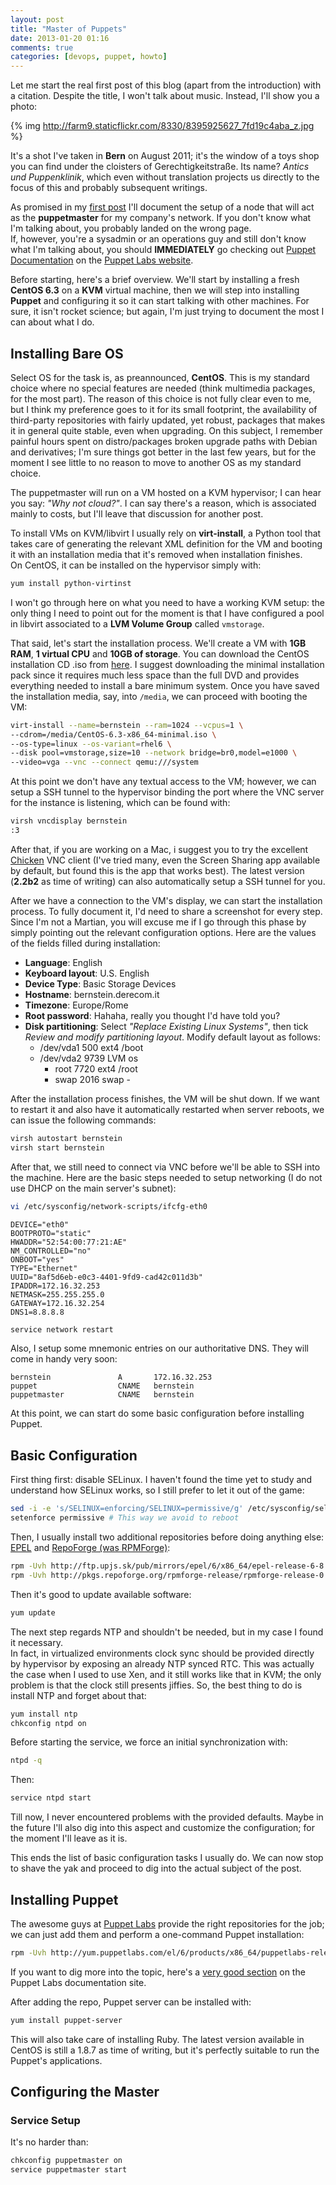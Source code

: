 ```yaml
---
layout: post
title: "Master of Puppets"
date: 2013-01-20 01:16
comments: true
categories: [devops, puppet, howto]
---
```


Let me start the real first post of this blog (apart from the introduction)
with a citation. Despite the title, I won't talk about music. Instead, I'll
show you a photo:

<!-- More -->
{% img http://farm9.staticflickr.com/8330/8395925627_7fd19c4aba_z.jpg %}

It's a shot I've taken in **Bern** on August 2011; it's the window of a toys 
shop you can find under the cloisters of Gerechtigkeitstraße. Its name? *Antics
und Puppenklinik*, which even without translation projects us directly to the 
focus of this and probably subsequent writings.

As promised in my [first post](http://blog.dontwakethecat.net/blog/2013/01/19/pre-flight-debrief/)
I'll document the setup of a node that will act as the **puppetmaster** for my
company's network. If you don't know what I'm talking about, you probably
landed on the wrong page.  
If, however, you're a sysadmin or an operations guy
and still don't know what I'm talking about, you should **IMMEDIATELY** go
checking out [Puppet Documentation](http://docs.puppetlabs.com/) on the 
[Puppet Labs website](http://puppetlabs.com/).

Before starting, here's a brief overview. We'll start by installing a fresh
**CentOS 6.3** on a **KVM** virtual machine, then we will step into installing
**Puppet** and configuring it so it can start talking with other machines. For
sure, it isn't rocket science; but again, I'm just trying to document the most
I can about what I do.

## Installing Bare OS
Select OS for the task is, as preannounced, **CentOS**. This is my standard
choice where no special features are needed (think multimedia packages, for the
most part). The reason of this choice is not fully clear even to me, but I
think my preference goes to it for its small footprint, the availability of
third-party repositories with fairly updated, yet robust, packages that makes
it in general quite stable, even when upgrading. On this subject, I remember
painful hours spent on distro/packages broken upgrade paths with Debian and
derivatives; I'm sure things got better in the last few years, but for the
moment I see little to no reason to move to another OS as my standard choice.

The puppetmaster will run on a VM hosted on a KVM hypervisor; I can hear you
say: _"Why not cloud?"_. I can say there's a reason, which is associated 
mainly to costs, but I'll leave that discussion for another post.

To install VMs on KVM/libvirt I usually rely on **virt-install**, a Python tool
that takes care of generating the relevant XML definition for the VM and booting
it with an installation media that it's removed when installation finishes.  
On CentOS, it can be installed on the hypervisor simply with:
``` bash
yum install python-virtinst
```

I won't go through here on what you need to have a working KVM setup: the only
thing I need to point out for the moment is that I have configured a pool in
libvirt associated to a **LVM Volume Group** called `vmstorage`.

That said, let's start the installation process. We'll create a VM with **1GB
RAM**, **1 virtual CPU** and **10GB of storage**. You can download the CentOS
installation CD .iso from
[here](http://mi.mirror.garr.it/mirrors/CentOS/6.3/isos/x86_64/CentOS-6.3-x86_64-minimal.iso).
I suggest downloading the minimal installation pack since it requires much less
space than the full DVD and provides everything needed to install a bare
minimum system.
Once you have saved the installation media, say, into `/media`, we can proceed
with booting the VM:
```bash
virt-install --name=bernstein --ram=1024 --vcpus=1 \
--cdrom=/media/CentOS-6.3-x86_64-minimal.iso \
--os-type=linux --os-variant=rhel6 \
--disk pool=vmstorage,size=10 --network bridge=br0,model=e1000 \
--video=vga --vnc --connect qemu:///system
```
At this point we don't have any textual access to the VM; however, we can
setup a SSH tunnel to the hypervisor binding the port where the VNC server
for the instance is listening, which can be found with:
``` bash
virsh vncdisplay bernstein
:3
```
After that, if you are working on a Mac, i suggest you to try the excellent
[Chicken](http://sourceforge.net/projects/chicken/) VNC client (I've
tried many, even the Screen Sharing app available by default, but found this is
the app that works best). The latest version (**2.2b2** as time of writing)
can also automatically setup a SSH tunnel for you.

After we have a connection to the VM's display, we can start the installation
process. To fully document it, I'd need to share a screenshot for every step.
Since I'm not a Martian, you will excuse me if I go through this phase by
simply pointing out the relevant configuration options.
Here are the values of the fields filled during installation:

* **Language**: English
* **Keyboard layout**: U.S. English
* **Device Type**: Basic Storage Devices
* **Hostname**: bernstein.derecom.it
* **Timezone**: Europe/Rome
* **Root password**: Hahaha, really you thought I'd have told you?
* **Disk partitioning**: Select _"Replace Existing Linux Systems"_, then tick
  _Review and modify partitioning layout_. Modify default layout as follows:
  * /dev/vda1   500   ext4    /boot
  * /dev/vda2   9739  LVM     os
    * root      7720  ext4    /root
    * swap      2016  swap    -

After the installation process finishes, the VM will be shut down. If we want
to restart it and also have it automatically restarted when server reboots, we
can issue the following commands:
``` bash
virsh autostart bernstein
virsh start bernstein
```
After that, we still need to connect via VNC before we'll be able to SSH into
the machine. Here are the basic steps needed to setup networking (I do not use
DHCP on the main server's subnet):
``` bash
vi /etc/sysconfig/network-scripts/ifcfg-eth0
```
```
DEVICE="eth0"
BOOTPROTO="static"
HWADDR="52:54:00:77:21:AE"
NM_CONTROLLED="no"
ONBOOT="yes"
TYPE="Ethernet"
UUID="8af5d6eb-e0c3-4401-9fd9-cad42c011d3b"
IPADDR=172.16.32.253
NETMASK=255.255.255.0
GATEWAY=172.16.32.254
DNS1=8.8.8.8
```
``` bash
service network restart
```
Also, I setup some mnemonic entries on our authoritative DNS. They will come in
handy very soon:
```
bernstein               A       172.16.32.253
puppet                  CNAME   bernstein
puppetmaster            CNAME   bernstein
```

At this point, we can start do some basic configuration before installing
Puppet.

## Basic Configuration
First thing first: disable SELinux. I haven't found the time yet to study and
understand how SELinux works, so I still prefer to let it out of the game:
``` bash
sed -i -e 's/SELINUX=enforcing/SELINUX=permissive/g' /etc/sysconfig/selinux
setenforce permissive # This way we avoid to reboot
```

Then, I usually install two additional repositories before doing anything else:
[EPEL](http://fedoraproject.org/wiki/EPEL) and 
[RepoForge (was RPMForge)](http://repoforge.org/):
``` bash
rpm -Uvh http://ftp.upjs.sk/pub/mirrors/epel/6/x86_64/epel-release-6-8.noarch.rpm
rpm -Uvh http://pkgs.repoforge.org/rpmforge-release/rpmforge-release-0.5.2-2.el6.rf.x86_64.rpm
```
Then it's good to update available software:
``` bash
yum update
```
The next step regards NTP and shouldn't be needed, but in my case I found it necessary.  
In fact, in virtualized environments clock sync should be provided directly by
hypervisor by exposing an already NTP synced RTC. This was actually the case
when I used to use Xen, and it still works like that in KVM; the only problem
is that the clock still presents jiffies. So, the best thing to do is install
NTP and forget about that:
``` bash
yum install ntp
chkconfig ntpd on
```
Before starting the service, we force an initial synchronization with:
``` bash
ntpd -q
```
Then:
``` bash
service ntpd start
```
Till now, I never encountered problems with the provided defaults. Maybe in the future
I'll also dig into this aspect and customize the configuration; for the moment
I'll leave as it is.

This ends the list of basic configuration tasks I usually do. We can now
stop to shave the yak and proceed to dig into the actual subject of the post.

## Installing Puppet
The awesome guys at [Puppet Labs](http://puppetlabs.com) provide the right
repositories for the job; we can just add them and perform a one-command Puppet
installation:
``` bash
rpm -Uvh http://yum.puppetlabs.com/el/6/products/x86_64/puppetlabs-release-6-6.noarch.rpm
```
If you want to dig more into the topic, here's a 
[very good section](http://docs.puppetlabs.com/guides/puppetlabs_package_repositories.html)
on the Puppet Labs documentation site.

After adding the repo, Puppet server can be installed with:
``` bash
yum install puppet-server
```
This will also take care of installing Ruby. The latest version available in
CentOS is still a 1.8.7 as time of writing, but it's perfectly suitable to run
the Puppet's applications.

## Configuring the Master
### Service Setup
It's no harder than:
``` bash
chkconfig puppetmaster on
service puppetmaster start
```
